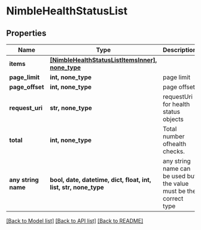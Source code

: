 # NimbleHealthStatusList


## Properties
Name | Type | Description | Notes
------------ | ------------- | ------------- | -------------
**items** | [**[NimbleHealthStatusListItemsInner], none_type**](NimbleHealthStatusListItemsInner.md) |  | [optional] 
**page_limit** | **int, none_type** | page limit | [optional] 
**page_offset** | **int, none_type** | page offset | [optional] 
**request_uri** | **str, none_type** | requestUri for health status objects | [optional] 
**total** | **int, none_type** | Total number ofhealth checks. | [optional] 
**any string name** | **bool, date, datetime, dict, float, int, list, str, none_type** | any string name can be used but the value must be the correct type | [optional]

[[Back to Model list]](../README.md#documentation-for-models) [[Back to API list]](../README.md#documentation-for-api-endpoints) [[Back to README]](../README.md)


